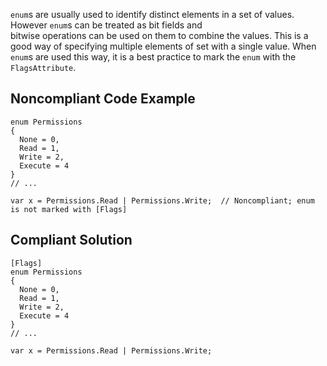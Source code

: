 
`enum`s are usually used to identify distinct elements in a set of values. However `enum`s can be treated as bit fields and<br>bitwise operations can be used on them to combine the values. This is a good way of specifying multiple elements of set with a single value. When<br>`enum`s are used this way, it is a best practice to mark the `enum` with the `FlagsAttribute`.

## Noncompliant Code Example


    enum Permissions
    {
      None = 0,
      Read = 1,
      Write = 2,
      Execute = 4
    }
    // ...
    
    var x = Permissions.Read | Permissions.Write;  // Noncompliant; enum is not marked with [Flags]


## Compliant Solution


    [Flags]
    enum Permissions
    {
      None = 0,
      Read = 1,
      Write = 2,
      Execute = 4
    }
    // ...
    
    var x = Permissions.Read | Permissions.Write;

